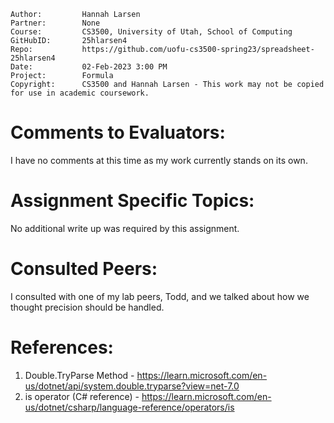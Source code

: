 ﻿```
Author:			Hannah Larsen
Partner:		None
Course:			CS3500, University of Utah, School of Computing
GitHubID:		25hlarsen4
Repo:			https://github.com/uofu-cs3500-spring23/spreadsheet-25hlarsen4
Date:			02-Feb-2023 3:00 PM
Project:	  	Formula
Copyright:		CS3500 and Hannah Larsen - This work may not be copied for use in academic coursework.
```


# Comments to Evaluators:

I have no comments at this time as my work currently stands on its own.

# Assignment Specific Topics:

No additional write up was required by this assignment.

# Consulted Peers:

I consulted with one of my lab peers, Todd, and we talked about how we thought precision should be handled.

# References:

1. Double.TryParse Method - https://learn.microsoft.com/en-us/dotnet/api/system.double.tryparse?view=net-7.0
2. is operator (C# reference) - https://learn.microsoft.com/en-us/dotnet/csharp/language-reference/operators/is